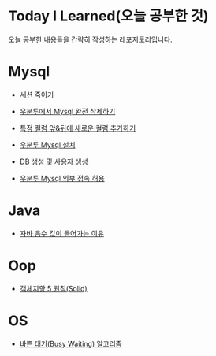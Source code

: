 # Today I Learned(오늘 공부한 것)


오늘 공부한 내용들을 간략히 작성하는 레포지토리입니다.

# Mysql

- [세션 죽이기](https://github.com/gunkim/TIL/blob/master/mysql/%EC%84%B8%EC%85%98%20%EC%A3%BD%EC%9D%B4%EA%B8%B0.md)

- [우분투에서 Mysql 완전 삭제하기](https://github.com/gunkim/TIL/blob/master/mysql/%EC%9A%B0%EB%B6%84%ED%88%AC%20Mysql%20%EC%99%84%EC%A0%84%20%EC%82%AD%EC%A0%9C.md)

- [특정 컬럼 앞&뒤에 새로운 컬럼 추가하기](https://github.com/gunkim/TIL/blob/master/mysql/%ED%8A%B9%EC%A0%95%20%EC%BB%AC%EB%9F%BC%20%EC%95%9E%26%EB%92%A4%EC%97%90%20%EC%BB%AC%EB%9F%BC%20%EC%B6%94%EA%B0%80.md)

- [우분투 Mysql 설치](https://github.com/gunkim/TIL/blob/master/mysql/%EC%9A%B0%EB%B6%84%ED%88%AC%20Mysql%20%EC%84%A4%EC%B9%98.md)

- [DB 생성 및 사용자 생성](https://github.com/gunkim/TIL/blob/master/mysql/DB%20%EC%83%9D%EC%84%B1%20%EB%B0%8F%20%EC%82%AC%EC%9A%A9%EC%9E%90%20%EC%83%9D%EC%84%B1.md)

- [우분투 Mysql 외부 접속 허용](https://github.com/gunkim/TIL/blob/master/mysql/%EC%9A%B0%EB%B6%84%ED%88%AC%20Mysql%20%EC%99%B8%EB%B6%80%20%EC%A0%91%EC%86%8D%20%ED%97%88%EC%9A%A9.md)

# Java
- [자바 음수 값이 들어가는 이유](https://github.com/gunkim/TIL/blob/master/java/byte%20%EC%9E%90%EB%A3%8C%ED%98%95%20%EC%9D%8C%EC%88%98%20%EA%B0%92%EC%9D%B4%20%EB%93%A4%EC%96%B4%EA%B0%80%EB%8A%94%20%EC%9D%B4%EC%9C%A0.md)

# Oop

- [객체지향 5 원칙(Solid)](https://github.com/gunkim/TIL/blob/master/oop/%EA%B0%9D%EC%B2%B4%EC%A7%80%ED%96%A5%205%20%EC%9B%90%EC%B9%99.md)

# OS

- [바쁜 대기(Busy Waiting) 알고리즘](https://github.com/gunkim/TIL/blob/master/os/%EB%B0%94%EC%81%9C%20%EB%8C%80%EA%B8%B0(Busy%20Waiting)%20%EC%95%8C%EA%B3%A0%EB%A6%AC%EC%A6%98.md)
